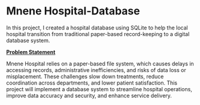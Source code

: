 # Mnene Hospital-Database
In this project, I created a hospital database using SQLite to help the local hospital transition from traditional paper-based record-keeping to a digital database system.

<p><b><u>Problem Statement</u></b></p>

Mnene Hospital relies on a paper-based file system, which causes delays in accessing records, administrative inefficiencies, and risks of data loss or misplacement. These challenges slow down treatments, reduce coordination across departments, and lower patient satisfaction. This project will implement a database system to streamline hospital operations, improve data accuracy and security, and enhance service delivery.

